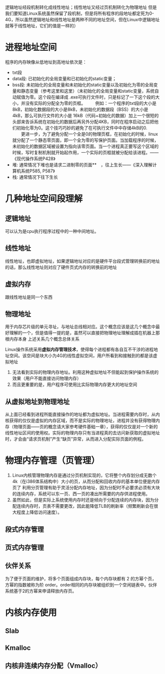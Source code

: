 逻辑地址经段机制转化成线性地址；线性地址又经过页机制转化为物理地址
但是我们要知道Linux系统虽然保留了段机制，但是将所有程序的段地址都定死为0-4G，所以虽然逻辑地址和线性地址是两种不同的地址空间，但在Linux中逻辑地址就等于线性地址，它们的值是一样的）
# 进程地址空间
程序的内存映像从低地址到高地址依次是： 
- txt段 
- data段: 已初始化的全局变量和已初始化的static变量； 
- bss段: 未初始化的全局变量和未初始化的static变量以及初始化为零的全局变量和静态变量（参考这里和这里）（未初始化的全局变量和static变量，系统自动赋值为零。这个段在编译成 .exe可执行文件时，只是标记了一下这个段的大小，并没有实际的分配全为零的页框。 
　　例如：一个程序的txt段的大小是8kB，初始化数据段的大小是8kB，未初始化的数据段（BSS）的大小是4kB，那么可执行文件的大小是 16kB（代码+初始化的数据）加上一个很短的头部来告诉系统在初始化的数据后再另外分配4KB，同时在程序启动之后把他们初始化零为0。这个技巧巧妙的避免了在可执行文件中中存储4kB的0. 
　　更进一步，为了避免分配一个全是0的物理页框，在初始化的时候，linux就分配了一个静态零页面，即一个全为零的写保护页面。当加载程序的时候，未初始化的数据区域被设置为指向该零页面。当一个进程真正要写这个区域的时候，写时复制机制就开始起作用，一个实际的页框就被分配给该进程。——《现代操作系统P428》 
- 堆: 通常情况下堆也是请求二进制零的页面**　，往上生长——《深入理解计算机系统P585, P587》 
- 栈: 通常情况下往下生长

# 几种地址空间段理解
## 逻辑地址  
可以认为是cpu执行程序过程中的一种中间地址。
## 线性地址
线性地址，也即虚拟地址，如果逻辑地址对应的是硬件平台段式管理转换前的地址的话，那么线性地址则对应了硬件页式内存的转换前的地址
## 虚拟内存
跟线性地址是同一个东西
## 物理地址
用于内存芯片级的单元寻址，与地址总线相对应。这个概念应该是这几个概念中最好理解的一个，但是值得一提的是，虽然可以直接把物理地址理解成插在机器上那根内存本身
上述关系几个概念总体关系

Linux操作系统采用**虚拟内存管理技术**，使得每个进程都有各自互不干涉的进程地址空间。该空间是块大小为4G的线性虚拟空间，用户所看到和接触到的都是该虚拟地址
1. 无法看到实际的物理内存地址。利用这种虚拟地址不但能起到保护操作系统的效果（用户不能直接访问物理内存）
2. 而且更重要的是，用户程序可使用比实际物理内存更大的地址空间
## 从虚拟地址到物理地址
从上面已经看到进程所能直接操作的地址都为虚拟地址。当进程需要内存时，从内核获得的仅仅是虚拟的内存区域，而不是实际的物理地址，进程并没有获得物理内存（物理页面——页的概念请大家参考硬件基础一章），获得的仅仅是对一个新的线性地址区间的使用权。实际的物理内存只有当进程真的去访问新获取的虚拟地址时，才会由“请求页机制”产生“缺页”异常，从而进入分配实际页面的例程。

# 物理内存管理（页管理）
1. Linux内核管理物理内存是通过分页机制实现的，它将整个内存划分成无数个4k（在i386体系结构中）大小的页，从而分配和回收内存的基本单位便是内存页了 
利用分页管理有助于灵活分配内存地址，因为分配时不必要求必须有大块的连续内存，系统可以东一页、西一页的凑出所需要的内存供进程使用。
2. 虽然如此，但是实际上系统使用内存时还是倾向于分配连续的内存块，因为分配连续内存时，页表不需要更改，因此能降低TLB的刷新率（频繁刷新会在很大程度上降低访问速度）。
## 段式内存管理
## 页式内存管理
## 伙伴关系
为了便于页面的维护，将多个页面组成内存块，每个内存块都有 2 的方幂个页，方幂的指数被称为阶 order。order相同的内存块被组织到一个空闲链表中。伙伴系统基于2的方幂来申请释放内存页。
# 内核内存使用
## Slab
## Kmalloc
## 内核非连续内存分配（Vmalloc）